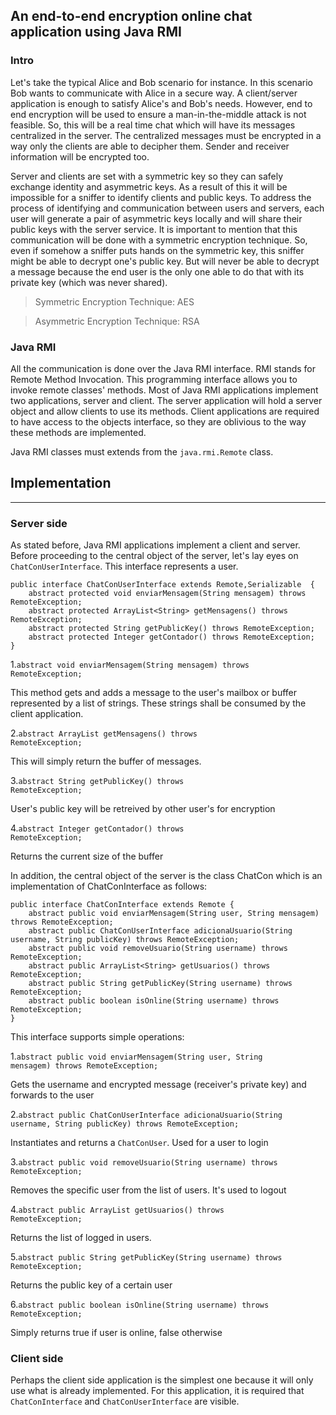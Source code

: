 ## An end-to-end encryption online chat application using Java RMI

### Intro
Let's take the typical Alice and Bob scenario for instance. In this scenario Bob wants to communicate with Alice in a secure way. A client/server application is enough to satisfy Alice's and Bob's needs. However, end to end encryption will be used to ensure a man-in-the-middle attack is not feasible. So, this will be a real time chat which will have its messages centralized in the server.  The centralized messages must be encrypted in a way only the clients are able to decipher them. Sender and receiver information will be encrypted too.

Server and clients are set with a symmetric key so they can safely exchange identity and asymmetric keys. As a result of this it will be impossible for a sniffer to identify clients and public keys. To address the process of identifying and communication between users and servers, each user will generate a pair of asymmetric keys locally and will share their public keys with the server service. It is important to mention that this communication will be done with a symmetric encryption technique. So, even if somehow a sniffer puts hands on the symmetric key, this sniffer might be able to decrypt one's public key. But will never be able to decrypt a message because the end user is the only one able to do that with its private key (which was never shared).

> Symmetric Encryption Technique: AES

> Asymmetric Encryption Technique: RSA

### Java RMI
All the communication is done over the Java RMI interface. RMI stands for Remote Method Invocation. This programming interface allows you to invoke remote classes' methods.  Most of Java RMI applications implement two applications, server and client. The server application will hold a server object and allow clients to use its methods. Client applications are required to have access to the objects interface, so they are oblivious to the way these methods are implemented. 

Java RMI classes must extends from the <code>java.rmi.Remote</code> class.

## Implementation
***
### Server side
As stated before, Java RMI applications implement a client and server. Before proceeding to the central object of the server, let's lay eyes on <code>ChatConUserInterface</code>.  This interface represents a user.

	public interface ChatConUserInterface extends Remote,Serializable  {
		abstract protected void enviarMensagem(String mensagem) throws RemoteException;
		abstract protected ArrayList<String> getMensagens() throws RemoteException;
		abstract protected String getPublicKey() throws RemoteException;
		abstract protected Integer getContador() throws RemoteException;
	}
	
1.<code>abstract void enviarMensagem(String mensagem) throws RemoteException;</code>
	
This method gets and adds a message to the user's mailbox or buffer represented by a list of strings. These strings shall be consumed by the client application. 
	
2.<code>abstract ArrayList<String> getMensagens() throws RemoteException;</code>
	
This will simply return the buffer of messages.	
	
3.<code>abstract String getPublicKey() throws RemoteException;</code>
	
User's public key will be retreived by other user's for encryption
	
4.<code>abstract Integer getContador() throws RemoteException;</code>
	
Returns the current size of the buffer

In addition, the central object of the server is the class ChatCon which is an implementation of ChatConInterface as follows:

	public interface ChatConInterface extends Remote {
		abstract public void enviarMensagem(String user, String mensagem) throws RemoteException;
		abstract public ChatConUserInterface adicionaUsuario(String username, String publicKey) throws RemoteException;
		abstract public void removeUsuario(String username) throws RemoteException;
		abstract public ArrayList<String> getUsuarios() throws RemoteException;
		abstract public String getPublicKey(String username) throws RemoteException;
		abstract public boolean isOnline(String username) throws RemoteException;
	}
	
This interface supports simple operations:

1.<code>abstract public void enviarMensagem(String user, String mensagem) throws RemoteException;</code>
	
Gets the username and encrypted message (receiver's private key) and forwards to the user
	
2.<code>abstract public ChatConUserInterface adicionaUsuario(String username, String publicKey) throws RemoteException;</code>
	
Instantiates and returns a <code>ChatConUser</code>. Used for a user to login
	
3.<code>abstract public void removeUsuario(String username) throws RemoteException;</code>
	
Removes the specific user from the list of users. It's used to logout
	
4.<code>abstract public ArrayList<String> getUsuarios() throws RemoteException;</code>
	
Returns the list of logged in users.
	
5.<code>abstract public String getPublicKey(String username) throws RemoteException;</code>
	
Returns the public key of a certain user
	
6.<code>abstract public boolean isOnline(String username) throws RemoteException;</code>
	
Simply returns true if user is online, false otherwise
	
### Client side
Perhaps the client side application is the simplest one because it will only use what is already implemented. For this application, it is required that <code>ChatConInterface</code> and <code>ChatConUserInterface</code> are visible. 
